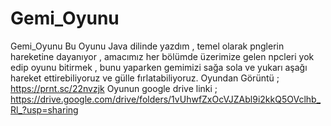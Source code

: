 # Gemi_Oyunu
Gemi_Oyunu Bu Oyunu Java dilinde yazdım , temel olarak pnglerin hareketine dayanıyor , amacımız her bölümde üzerimize gelen npcleri yok edip oyunu bitirmek , bunu yaparken gemimizi sağa sola ve yukarı aşağı hareket ettirebiliyoruz ve gülle fırlatabiliyoruz.  Oyundan Görüntü ; https://prnt.sc/22nvzjk
Oyunun google drive linki ; https://drive.google.com/drive/folders/1vUhwfZxOcVJZAbl9i2kkQ5OVclhb_Rl_?usp=sharing
